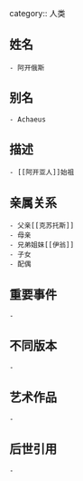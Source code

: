category:: 人类
## 姓名
	- 阿开俄斯
## 别名
	- Achaeus
## 描述
	- [[阿开亚人]]始祖
## 亲属关系
	- 父亲[[克苏托斯]]
	- 母亲
	- 兄弟姐妹[[伊翁]]
	- 子女
	- 配偶
## 重要事件
	-
## 不同版本
	-
## 艺术作品
	-
## 后世引用
	-
